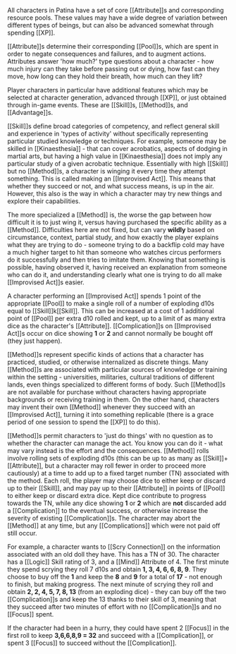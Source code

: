 All characters in Patina have a set of core [[Attribute]]s and corresponding resource pools. These values may have a wide degree of variation between different types of beings, but can also be advanced somewhat through spending [[XP]].

[[Attribute]]s determine their corresponding [[Pool]]s, which are spent in order to negate consequences and failures, and to augment actions. Attributes answer 'how much?' type questions about a character - how much injury can they take before passing out or dying, how fast can they move, how long can they hold their breath, how much can they lift? 

Player characters in particular have additional features which may be selected at character generation, advanced through [[XP]], or just obtained through in-game events. These are [[Skill]]s, [[Method]]s, and [[Advantage]]s.

[[Skill]]s define broad categories of competency, and reflect general skill and experience in 'types of activity' without specifically representing particular studied knowledge or techniques. For example, someone may be skilled in [[Kinaesthesia]] - that can cover acrobatics, aspects of dodging in martial arts, but having a high value in [[Kinaesthesia]] does not imply any particular study of a given acrobatic technique. Essentially with high [[Skill]] but no [[Method]]s, a character is winging it every time they attempt something. This is called making an [[Improvised Act]]. This means that whether they succeed or not, and what success means, is up in the air. However, this also is the way in which a character may try new things and explore their capabilities. 

The more specialized a [[Method]] is, the worse the gap between how difficult it is to just wing it, versus having purchased the specific ability as a [[Method]]. Difficulties here are not fixed, but can vary **wildly** based on circumstance, context, partial study, and how exactly the player explains what they are trying to do - someone trying to do a backflip cold may have a much higher target to hit than someone who watches circus performers do it successfully and then tries to imitate them. Knowing that something is possible, having observed it, having received an explanation from someone who can do it, and understanding clearly what one is trying to do all make [[Improvised Act]]s easier.

A character performing an [[Improvised Act]] spends 1 point of the appropriate [[Pool]] to make a single roll of a number of exploding d10s equal to [[Skill]]k[[Skill]]. This can be increased at a cost of 1 additional point of [[Pool]] per extra d10 rolled and kept, up to a limit of as many extra dice as the character's [[Attribute]]. [[Complication]]s on [[Improvised Act]]s occur on dice showing **1** or **2** and cannot normally be bought off (they just happen).

[[Method]]s represent specific kinds of actions that a character has practiced, studied, or otherwise internalized as discrete things. Many [[Method]]s are associated with particular sources of knowledge or training within the setting - universities, militaries, cultural traditions of different lands, even things specialized to different forms of body. Such [[Method]]s are not available for purchase without characters having appropriate backgrounds or receiving training in them. On the other hand, characters may invent their own [[Method]] whenever they succeed with an [[Improvised Act]], turning it into something replicable (there is a grace period of one session to spend the [[XP]] to do this).

[[Method]]s permit characters to 'just do things' with no question as to whether the character can manage the act. You know you can do it - what may vary instead is the effort and the consequences. [[Method]] rolls involve rolling sets of exploding d10s (this can be up to as many as [[Skill]]+[[Attribute]], but a character may roll fewer in order to proceed more cautiously) at a time to add up to a fixed target number (TN) associated with the method. Each roll, the player may choose dice to either keep or discard up to their [[Skill]], and may pay up to their [[Attribute]] in points of [[Pool]] to either keep or discard extra dice. Kept dice contribute to progress towards the TN, while any dice showing **1** or **2** which are **not** discarded add a [[Complication]] to the eventual success, or otherwise increase the severity of existing [[Complication]]s. The character may abort the [[Method]] at any time, but any [[Complications]] which were not paid off still occur.

For example, a character wants to [[Scry Connection]] on the information associated with an old doll they have. This has a TN of 30. The character has a [[Logic]] Skill rating of 3, and a [[Mind]] Attribute of 4. The first minute they spend scrying they roll 7 d10s and obtain **1, 3, 4, 6, 6, 8, 9**. They choose to buy off the **1** and keep the **8** and **9** for a total of **17** - not enough to finish, but making progress. The next minute of scrying they roll and obtain **2, 2, 4, 5, 7, 8, 13** (from an exploding dice) - they can buy off the two [[Complication]]s and keep the 13 thanks to their skill of 3, meaning that they succeed after two minutes of effort with no [[Complication]]s and no [[Focus]] spent.

If the character had been in a hurry, they could have spent 2 [[Focus]] in the first roll to keep **3,6,6,8,9 = 32** and succeed with a [[Complication]], or spent 3 [[Focus]] to succeed without the [[Complication]].